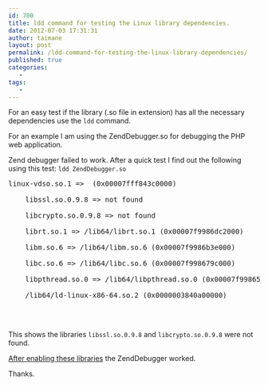 ```yaml
---
id: 700
title: ldd command for testing the Linux library dependencies.
date: 2012-07-03 17:31:31
author: taimane
layout: post
permalink: /ldd-command-for-testing-the-linux-library-dependencies/
published: true
categories:
   -
tags:
   -
---
```

For an easy test if the library (.so file in extension) has all the necessary dependencies use the <code>ldd</code> command. 

For an example I am using the ZendDebugger.so for debugging the PHP web application.
Zend debugger failed to work. After a quick test I find out the following using this test: <code>ldd ZendDebugger.so</code>

<pre>linux-vdso.so.1 =>  (0x00007fff843c0000)
	libssl.so.0.9.8 => not found
	libcrypto.so.0.9.8 => not found
	librt.so.1 => /lib64/librt.so.1 (0x00007f9986dc2000)
	libm.so.6 => /lib64/libm.so.6 (0x00007f9986b3e000)
	libc.so.6 => /lib64/libc.so.6 (0x00007f998679c000)
	libpthread.so.0 => /lib64/libpthread.so.0 (0x00007f9986580000)
	/lib64/ld-linux-x86-64.so.2 (0x0000003840a00000)

</pre>

This shows the libraries <code>libssl.so.0.9.8</code> and <code>libcrypto.so.0.9.8</code> were not found.
<a href="https://programming-review.com/zenddebugger-so-dependencies/">After enabling these libraries</a> the ZendDebugger worked.

Thanks.  

